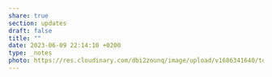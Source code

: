 ```yaml
---
share: true
section: updates
draft: false
title: ""
date: 2023-06-09 22:14:10 +0200
type: _notes
photo: https://res.cloudinary.com/dbi2zounq/image/upload/v1686341640/tozcwlptge0lebi0lp8x.jpg
---
```




